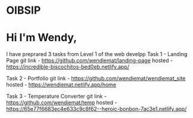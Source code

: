 # OIBSIP

# Hi I'm Wendy,

I have preprared 3 tasks from Level 1 of the web develpp
Task 1 - Landing Page
  git link - https://github.com/wendiemat/landing-page
  hosted - https://incredible-biscochitos-bed0eb.netlify.app/

Task 2 - Portfolio 
  git link - https://github.com/wendiemat/wendiemat_site
  hosted - https://wendiemat.netlify.app/home

Task 3 - Temperature Converter
  git link - https://github.com/wendiemat/temp
  hosted - https://65e77f6683ec4e633c9c8f62--heroic-bonbon-7ac3e1.netlify.app/
